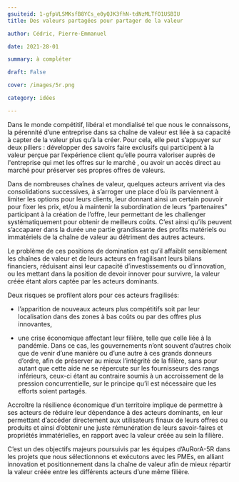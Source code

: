 ```yaml
---
gsuiteid: 1-gfpVLSMKsfB8YCs_e0yQJK3fhN-tdNzMLTfO1USBIU
title: Des valeurs partagées pour partager de la valeur

author: Cédric, Pierre-Emmanuel

date: 2021-28-01

summary: à compléter

draft: False

cover: /images/5r.png

category: idées

---
```


Dans le monde compétitif, libéral et mondialisé tel que nous le connaissons, la pérennité d’une entreprise dans sa chaîne de valeur est liée à sa capacité à capter de la valeur plus qu’à la créer. Pour cela, elle peut s’appuyer sur deux piliers : développer des savoirs faire exclusifs qui participent à la valeur perçue par l’expérience client qu’elle pourra valoriser auprès de l'entreprise qui met les offres sur le marché , ou avoir un accès direct au marché pour préserver ses propres offres de valeurs. 

Dans de nombreuses chaînes de valeur, quelques acteurs arrivent via des consolidations successives, à s’arroger une place d’où ils parviennent à limiter les options pour leurs clients, leur donnant ainsi un certain pouvoir pour fixer les prix, et/ou à maintenir la subordination de leurs “partenaires” participant à la création de l’offre, leur permettant de les challenger systématiquement pour obtenir de meilleurs coûts. C’est ainsi qu’ils peuvent s’accaparer dans la durée une partie grandissante des profits matériels ou immatériels de la chaîne de valeur au détriment des autres acteurs.

Le problème de ces positions de domination est qu’il affaiblit sensiblement les chaînes de valeur et de leurs acteurs en fragilisant leurs bilans financiers, réduisant ainsi leur capacité d’investissements ou d’innovation, ou les mettant dans la position de devoir innover pour survivre, la valeur créée étant alors captée par les acteurs dominants.

Deux risques se profilent alors pour ces acteurs fragilisés:

- l’apparition de nouveaux acteurs plus compétitifs soit par leur localisation dans des zones à bas coûts ou par des offres plus innovantes, 

- une crise économique affectant leur filière, telle que celle liée à la pandémie. Dans ce cas, les gouvernements n’ont souvent d’autres choix que de venir d’une manière ou d’une autre à ces grands donneurs d’ordre, afin de préserver au mieux l’intégrité de la filière, sans pour autant que cette aide ne se répercute sur les fournisseurs des rangs inférieurs, ceux-ci étant au contraire soumis à un accroissement de la pression concurrentielle, sur le principe qu’il est nécessaire que les efforts soient partagés.

Accroître la résilience économique d’un territoire implique de permettre à ses acteurs de réduire leur dépendance à des acteurs dominants, en leur permettant d’accéder directement aux utilisateurs finaux de leurs offres ou produits et ainsi d’obtenir une juste rémunération de leurs savoir-faires et propriétés immatérielles, en rapport avec la valeur créée au sein la filière.

C’est un des objectifs majeurs poursuivis par les équipes d’AuRorA-5R dans les projets que nous sélectionnons et exécutons avec les PMEs, en alliant innovation et positionnement dans la chaîne de valeur afin de mieux répartir la valeur créée entre les différents acteurs d’une même filière.

